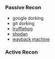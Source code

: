 ### Passive Recon
- google dorking
- git dorking
- [trufflehog](https://trufflesecurity.com/trufflehog)
- [shodan](https://www.shodan.io)
- [wayback machine](https://web.archive.org)

### Active Recon


 